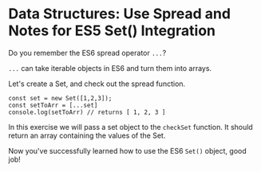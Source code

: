 # Data Structures: Use Spread and Notes for ES5 Set() Integration
Do you remember the ES6 spread operator `...`?

`...` can take iterable objects in ES6 and turn them into arrays.

Let's create a Set, and check out the spread function.
```
const set = new Set([1,2,3]);
const setToArr = [...set]
console.log(setToArr) // returns [ 1, 2, 3 ]
```
In this exercise we will pass a set object to the `checkSet` function. 
It should return an array containing the values of the Set.

Now you've successfully learned how to use the ES6 `Set()` object, good job!
